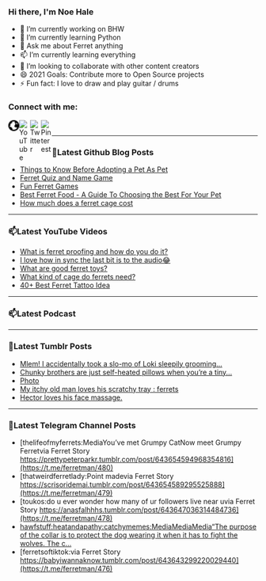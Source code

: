 ### Hi there, I'm Noe Hale

- 🔭 I’m currently working on BHW
- 🌱 I’m currently learning Python
- 💬 Ask me about Ferret anything
- 📫 I’m currently learning everything
- 🔭 I’m looking to collaborate with other content creators
- 😄 2021 Goals: Contribute more to Open Source projects
- ⚡ Fun fact: I love to draw and play guitar / drums

### Connect with me:

[<img align="left" alt="ferretvoice.com" width="22px" src="https://raw.githubusercontent.com/iconic/open-iconic/master/svg/globe.svg" />](https://ferretvoice.com)
[<img align="left" alt="YouTube" width="22px" src="https://cdn.jsdelivr.net/npm/simple-icons@v3/icons/youtube.svg" />](https://www.youtube.com/channel/UCk665XTfaMLVwFVWUmgnDiw)
[<img align="left" alt="Twitter" width="22px" src="https://cdn.jsdelivr.net/npm/simple-icons@v3/icons/twitter.svg" />](https://twitter.com/voiceferret)
[<img align="left" alt="Pinterest" width="22px" src="https://cdn.jsdelivr.net/npm/simple-icons@v3/icons/pinterest.svg" />](https://www.pinterest.com/voiceferret/)

<br />

---
### 🔭Latest Github Blog Posts
<!-- GITHUB:START -->
- [Things to Know Before Adopting a Pet As Pet](http://noehale.github.io/things-to-know-before-adopting-a-pet-as-pet/)
- [Ferret Quiz and Name Game](http://noehale.github.io/ferret-quiz/)
- [Fun Ferret Games](http://noehale.github.io/fun-ferret-games/)
- [Best Ferret Food - A Guide To Choosing the Best For Your Pet](http://noehale.github.io/best-ferret-food/)
- [How much does a ferret cage cost](http://noehale.github.io/how-much-does-a-ferret-cage-cost/)
<!-- GITHUB:END -->
---
### 📫Latest YouTube Videos

<!-- YOUTUBE:START -->
- [What is ferret proofing and how do you do it?](https://www.youtube.com/watch?v=81Syh_DJBQQ)
- [I love how in sync the last bit is to the audio😂](https://www.youtube.com/watch?v=WHBeGHwSlGY)
- [What are good ferret toys?](https://www.youtube.com/watch?v=tPxRilBzc0s)
- [What kind of cage do ferrets need?](https://www.youtube.com/watch?v=xzz6hC3sR5A)
- [40+ Best Ferret Tattoo Idea](https://www.youtube.com/watch?v=KIKqduR6Xcs)
<!-- YOUTUBE:END -->

---
### 📫Latest Podcast

<!-- PODCAST:START -->
<!-- PODCAST:END -->
---
### 📝Latest Tumblr Posts

<!-- TUMBLR:START -->
- [Mlem! I accidentally took a slo-mo of Loki sleepily grooming...](https://come-forth-into-the-light.tumblr.com/post/643658387075317760)
- [Chunky brothers are just self-heated pillows when you’re a tiny...](https://come-forth-into-the-light.tumblr.com/post/643635712185581568)
- [Photo](https://come-forth-into-the-light.tumblr.com/post/643590488079958016)
- [My itchy old man loves his scratchy tray : ferrets](https://come-forth-into-the-light.tumblr.com/post/643567785996419072)
- [Hector loves his face massage.](https://come-forth-into-the-light.tumblr.com/post/643545124038672384)
<!-- TUMBLR:END -->
---
### 📝Latest Telegram Channel Posts

<!-- TELEGRAM:START -->
- [thelifeofmyferrets:MediaYou’ve met Grumpy CatNow meet Grumpy Ferretvia Ferret Story https://prettypeterparkr.tumblr.com/post/643654594968354816](https://t.me/ferretman/480)
- [thatweirdferretlady:Point madevia Ferret Story https://scrisoridemai.tumblr.com/post/643654589295525888](https://t.me/ferretman/479)
- [toukos:do u ever wonder how many of ur followers live near uvia Ferret Story https://anasfalhhhs.tumblr.com/post/643647036314484736](https://t.me/ferretman/478)
- [hawfstuff:heatandapathy:catchymemes:MediaMediaMedia“The purpose of the collar is to protect the dog wearing it when it has to fight the wolves. The c...](https://t.me/ferretman/477)
- [ferretsoftiktok:via Ferret Story https://babyiwannaknow.tumblr.com/post/643643299220029440](https://t.me/ferretman/476)
<!-- TELEGRAM:END -->
